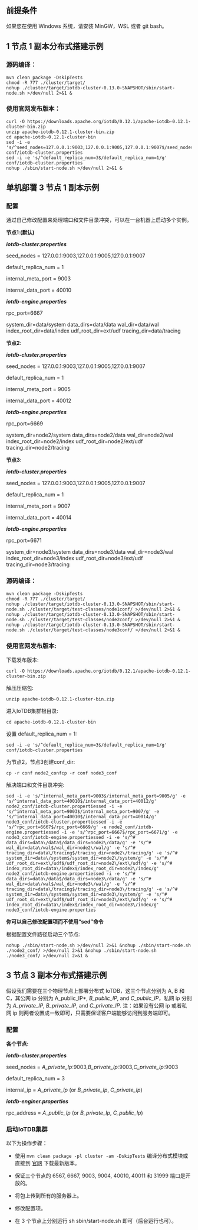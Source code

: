 <!--

```
Licensed to the Apache Software Foundation (ASF) under one
or more contributor license agreements.  See the NOTICE file
distributed with this work for additional information
regarding copyright ownership.  The ASF licenses this file
to you under the Apache License, Version 2.0 (the
"License"); you may not use this file except in compliance
with the License.  You may obtain a copy of the License at

    http://www.apache.org/licenses/LICENSE-2.0

Unless required by applicable law or agreed to in writing,
software distributed under the License is distributed on an
"AS IS" BASIS, WITHOUT WARRANTIES OR CONDITIONS OF ANY
KIND, either express or implied.  See the License for the
specific language governing permissions and limitations
under the License.
```

-->

## 前提条件

如果您在使用 Windows 系统，请安装 MinGW，WSL 或者 git bash。

## 1 节点 1 副本分布式搭建示例

### 源码编译：

```
mvn clean package -DskipTests
chmod -R 777 ./cluster/target/
nohup ./cluster/target/iotdb-cluster-0.13.0-SNAPSHOT/sbin/start-node.sh >/dev/null 2>&1 &
```

### 使用官网发布版本：

```
curl -O https://downloads.apache.org/iotdb/0.12.1/apache-iotdb-0.12.1-cluster-bin.zip
unzip apache-iotdb-0.12.1-cluster-bin.zip
cd apache-iotdb-0.12.1-cluster-bin
sed -i -e 's/^seed_nodes=127.0.0.1:9003,127.0.0.1:9005,127.0.0.1:9007$/seed_nodes=127.0.0.1:9003/g' conf/iotdb-cluster.properties
sed -i -e 's/^default_replica_num=3$/default_replica_num=1/g' conf/iotdb-cluster.properties
nohup ./sbin/start-node.sh >/dev/null 2>&1 &
```

## 单机部署 3 节点 1 副本示例

### 配置

通过自己修改配置来处理端口和文件目录冲突，可以在一台机器上启动多个实例。

**节点1**:**(默认)**

***iotdb-cluster.properties***

seed\_nodes = 127.0.0.1:9003,127.0.0.1:9005,127.0.0.1:9007

default\_replica\_num = 1

internal\_meta\_port = 9003

internal\_data\_port = 40010

***iotdb-engine.properties***

rpc\_port=6667

system\_dir=data/system
data\_dirs=data/data
wal\_dir=data/wal
index\_root\_dir=data/index
udf\_root\_dir=ext/udf
tracing\_dir=data/tracing

**节点2**:

***iotdb-cluster.properties***

seed\_nodes = 127.0.0.1:9003,127.0.0.1:9005,127.0.0.1:9007

default\_replica\_num = 1

internal\_meta\_port = 9005

internal\_data\_port = 40012

***iotdb-engine.properties***

rpc\_port=6669

system\_dir=node2/system
data\_dirs=node2/data
wal\_dir=node2/wal
index\_root\_dir=node2/index
udf\_root\_dir=node2/ext/udf
tracing\_dir=node2/tracing

**节点3**:

***iotdb-cluster.properties***

seed\_nodes = 127.0.0.1:9003,127.0.0.1:9005,127.0.0.1:9007

default\_replica\_num = 1

internal\_meta\_port = 9007

internal\_data\_port = 40014

***iotdb-engine.properties***

rpc\_port=6671

system\_dir=node3/system
data\_dirs=node3/data
wal\_dir=node3/wal
index\_root\_dir=node3/index
udf\_root\_dir=node3/ext/udf
tracing\_dir=node3/tracing

### 源码编译：

```
mvn clean package -DskipTests
chmod -R 777 ./cluster/target/
nohup ./cluster/target/iotdb-cluster-0.13.0-SNAPSHOT/sbin/start-node.sh ./cluster/target/test-classes/node1conf/ >/dev/null 2>&1 &
nohup ./cluster/target/iotdb-cluster-0.13.0-SNAPSHOT/sbin/start-node.sh ./cluster/target/test-classes/node2conf/ >/dev/null 2>&1 &
nohup ./cluster/target/iotdb-cluster-0.13.0-SNAPSHOT/sbin/start-node.sh ./cluster/target/test-classes/node3conf/ >/dev/null 2>&1 &
```

### 使用官网发布版本:

下载发布版本:

```
curl -O https://downloads.apache.org/iotdb/0.12.1/apache-iotdb-0.12.1-cluster-bin.zip
```

解压压缩包:

```
unzip apache-iotdb-0.12.1-cluster-bin.zip
```

进入IoTDB集群根目录:

```
cd apache-iotdb-0.12.1-cluster-bin
```

设置 default\_replica\_num = 1:

```
sed -i -e 's/^default_replica_num=3$/default_replica_num=1/g' conf/iotdb-cluster.properties
```

为节点2，节点3创建conf\_dir:

```
cp -r conf node2_confcp -r conf node3_conf
```

解决端口和文件目录冲突:

```
sed -i -e 's/^internal_meta_port=9003$/internal_meta_port=9005/g' -e 's/^internal_data_port=40010$/internal_data_port=40012/g' node2_conf/iotdb-cluster.propertiessed -i -e 's/^internal_meta_port=9003$/internal_meta_port=9007/g' -e 's/^internal_data_port=40010$/internal_data_port=40014/g' node3_conf/iotdb-cluster.propertiessed -i -e 's/^rpc_port=6667$/rpc_port=6669/g' -e node2_conf/iotdb-engine.propertiessed -i -e 's/^rpc_port=6667$/rpc_port=6671/g' -e node3_conf/iotdb-engine.propertiessed -i -e 's/^# data_dirs=data\/data$/data_dirs=node2\/data/g' -e 's/^# wal_dir=data\/wal$/wal_dir=node2\/wal/g' -e 's/^# tracing_dir=data\/tracing$/tracing_dir=node2\/tracing/g' -e 's/^# system_dir=data\/system$/system_dir=node2\/system/g' -e 's/^# udf_root_dir=ext\/udf$/udf_root_dir=node2\/ext\/udf/g' -e 's/^# index_root_dir=data\/index$/index_root_dir=node2\/index/g' node2_conf/iotdb-engine.propertiessed -i -e 's/^# data_dirs=data\/data$/data_dirs=node3\/data/g' -e 's/^# wal_dir=data\/wal$/wal_dir=node3\/wal/g' -e 's/^# tracing_dir=data\/tracing$/tracing_dir=node3\/tracing/g' -e 's/^# system_dir=data\/system$/system_dir=node3\/system/g' -e 's/^# udf_root_dir=ext\/udf$/udf_root_dir=node3\/ext\/udf/g' -e 's/^# index_root_dir=data\/index$/index_root_dir=node3\/index/g' node3_conf/iotdb-engine.properties
```

**你可以自己修改配置项而不使用“sed”命令**

根据配置文件路径启动三个节点:


```
nohup ./sbin/start-node.sh >/dev/null 2>&1 &nohup ./sbin/start-node.sh ./node2_conf/ >/dev/null 2>&1 &nohup ./sbin/start-node.sh ./node3_conf/ >/dev/null 2>&1 &
```



## 3 节点 3 副本分布式搭建示例

假设我们需要在三个物理节点上部署分布式 IoTDB，这三个节点分别为 A, B 和 C，其公网 ip 分别为 A\_public\_IP*, *B\_public\_IP*, and *C\_public\_IP*，私网 ip 分别为 *A\_private\_IP*, *B\_private\_IP*, and *C\_private\_IP*.
注：如果没有公网 ip 或者私网 ip 则两者设置成一致即可，只需要保证客户端能够访问到服务端即可。

### 配置

**各个节点:**

***iotdb-cluster.properties***

seed\_nodes = *A\_private\_Ip*:9003,*B\_private\_Ip*:9003,*C\_private\_Ip*:9003

default\_replica\_num = 3

internal\_ip = *A\_private\_Ip* (or *B\_private\_Ip*, *C\_private\_Ip*)

***iotdb-enginer.properties***

rpc\_address = *A\_public\_Ip* (or *B\_private\_Ip*, *C\_public\_Ip*)

### 启动IoTDB集群

以下为操作步骤：

* 使用 `mvn clean package -pl cluster -am -DskipTests` 编译分布式模块或直接到 [官网](https://iotdb.apache.org/Download/) 下载最新版本。
* 保证三个节点的 6567, 6667, 9003, 9004, 40010, 40011 和 31999 端口是开放的。

* 将包上传到所有的服务器上。

* 修改配置项。
* 在 3 个节点上分别运行 sh sbin/start-node.sh 即可（后台运行也可）。

